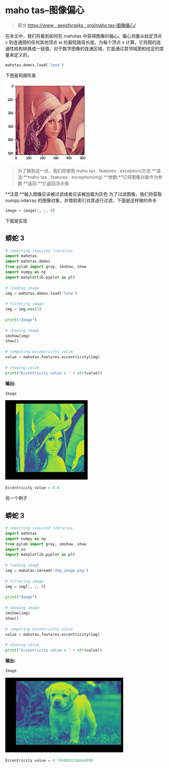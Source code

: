 # maho tas–图像偏心

> 原文:[https://www . geesforgeks . org/maho tas-图像偏心/](https://www.geeksforgeeks.org/mahotas-eccentricity-of-image/)

在本文中，我们将看到如何在 mahotas 中获得图像的偏心。偏心测量从给定顶点 v 到连通图的任何其他顶点 w 的最短路径长度。为每个顶点 v 计算，它将图的连通性结构转换成一组值。对于数字图像的连通区域，它是通过其邻域图和给定的度量来定义的。

```py
mahotas.demos.load('lena')
```

下图是莉娜形象

![](img/c6cf4d1584ad896c98148d7fd44b7f25.png)

> 为了做到这一点，我们将使用 maho tas . features . exception(方法
> **语法:**maho tas . features . exception(img)
> **参数:**它将图像对象作为参数
> **返回:**它返回浮点值

**注意:**输入图像应该被过滤或者应该被加载为灰色
为了过滤图像，我们将获取 numpy.ndarray 的图像对象，并借助索引对其进行过滤，下面是这样做的命令

```py
image = image[:, :, 0]
```

下面是实现

## 蟒蛇 3

```py
# importing required libraries
import mahotas
import mahotas.demos
from pylab import gray, imshow, show
import numpy as np
import matplotlib.pyplot as plt

# loading image
img = mahotas.demos.load('lena')

# filtering image
img = img.max(2)

print("Image")

# showing image
imshow(img)
show()

# computing eccentricity value
value = mahotas.features.eccentricity(img)

# showing value
print("Eccentricity value = " + str(value))
```

**输出:**

```py
Image
```

![](img/7e2a2e3e4e2c7d3717764f78ddb13263.png)

```py
Eccentricity value = 0.0
```

另一个例子

## 蟒蛇 3

```py
# importing required libraries
import mahotas
import numpy as np
from pylab import gray, imshow, show
import os
import matplotlib.pyplot as plt

# loading image
img = mahotas.imread('dog_image.png')

# filtering image
img = img[:, :, 0]

print("Image")

# showing image
imshow(img)
show()

# computing eccentricity value
value = mahotas.features.eccentricity(img)

# showing value
print("Eccentricity value = " + str(value))
```

**输出:**

```py
Image
```

![](img/69c070b367f54d4895c9b3e679a941a7.png)

```py
Eccentricity value = 0.7950893156644899
```